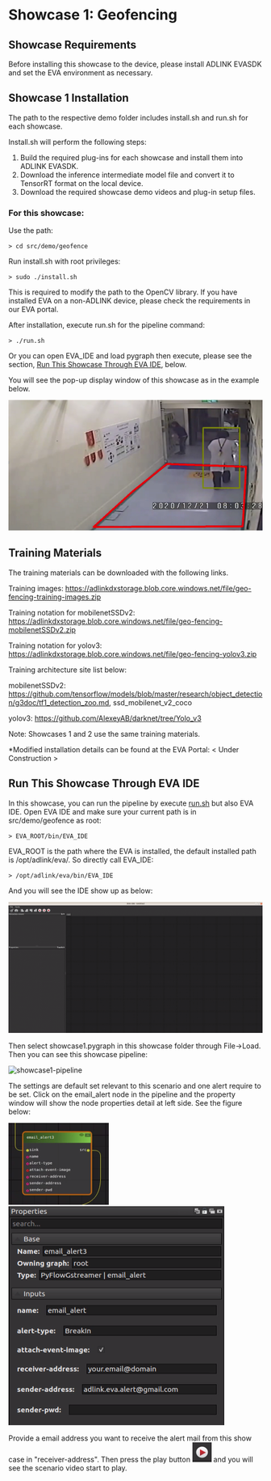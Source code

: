# Showcase 1: Geofencing

## Showcase Requirements

Before installing this showcase to the device, please install ADLINK EVASDK and set the EVA environment as necessary.

## Showcase 1 Installation

The path to the respective demo folder includes install.sh and run.sh for each showcase.

Install.sh will perform the following steps:

1. Build the required plug-ins for each showcase and install them into ADLINK EVASDK.
2. Download the inference intermediate model file and convert it to TensorRT format on the local device.
3. Download the required showcase demo videos and plug-in setup files.

### For this showcase: 

Use the path:

```
> cd src/demo/geofence
```

Run install.sh with root privileges:

```
> sudo ./install.sh
```

This is required to modify the path to the OpenCV library. If you have installed EVA on a non-ADLINK device, please check the requirements in our EVA portal.

After installation, execute run.sh for the pipeline command:

```
> ./run.sh
```

Or you can open EVA_IDE and load pygraph then execute, please see the section, [Run This Showcase Through EVA IDE](#Run-This-Showcase-Through-EVA-IDE),  below.

You will see the pop-up display window of this showcase as in the example below.

![image-showcase1](../../../figures/image-showcase1.png)

## Training Materials

The training materials can be downloaded with the following links.

Training images: https://adlinkdxstorage.blob.core.windows.net/file/geo-fencing-training-images.zip

Training notation for mobilenetSSDv2: https://adlinkdxstorage.blob.core.windows.net/file/geo-fencing-mobilenetSSDv2.zip

Training notation for yolov3: https://adlinkdxstorage.blob.core.windows.net/file/geo-fencing-yolov3.zip

Training architecture site list below: 

mobilenetSSDv2: https://github.com/tensorflow/models/blob/master/research/object_detection/g3doc/tf1_detection_zoo.md, ssd_mobilenet_v2_coco

yolov3: https://github.com/AlexeyAB/darknet/tree/Yolo_v3

Note: Showcases 1 and 2 use the same training materials.

*Modified installation details can be found at the EVA Portal: < Under Construction >

## Run This Showcase Through EVA IDE

In this showcase, you can run the pipeline by execute [run.sh](#./run.sh) but also EVA IDE. Open EVA IDE and make sure your current path is in src/demo/geofence as root:

```
> EVA_ROOT/bin/EVA_IDE
```

EVA_ROOT is the path where the EVA is installed, the default installed path is /opt/adlink/eva/. So directly call EVA_IDE:

```
> /opt/adlink/eva/bin/EVA_IDE
```

And you will see the IDE show up as below:

![EVAIDE](../../../figures/EVAIDE.png)

Then select showcase1.pygraph in this showcase folder through File->Load. Then you can see this showcase pipeline:

![showcase1-pipeline](README.assets/showcase1-pipeline.png)

The settings are default set relevant to this scenario and one alert require to be set. Click on the email_alert node in the pipeline and the property window will show the node properties detail at left side. See the figure below:

![emailalert-node](../../../figures/emailalert-node.png) ![emailalert-node-property](../../../figures/emailalert-node-property.png)

Provide a email address you want to receive the alert mail from this show case in "receiver-address". Then press the play button ![play-button](../../../figures/play-button.png) and you will see the scenario video start to play.

